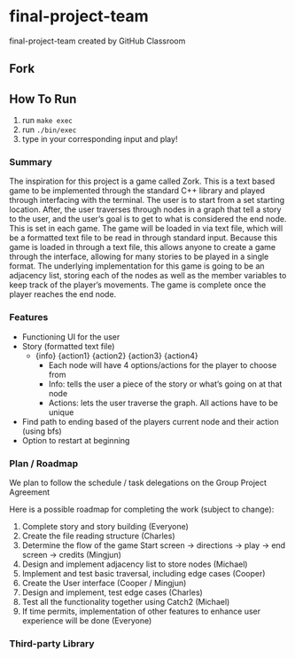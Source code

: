 # final-project-team
final-project-team created by GitHub Classroom
## Fork

## How To Run
1. run    `make exec`
2. run `./bin/exec`
3. type in your corresponding input and play!

### Summary
The inspiration for this project is a game called Zork. This is a text based game to be implemented through the standard C++ library and played through interfacing with the terminal. The user is to start from a set starting location. After, the user traverses through nodes in a graph that tell a story to the user, and the user’s goal is to get to what is considered the end node. This is set in each game. The game will be loaded in via text file, which will be a formatted text file to be read in through standard input. Because this game is loaded in through a text file, this allows anyone to create a game through the interface, allowing for many stories to be played in a single format. The underlying implementation for this game is going to be an adjacency list, storing each of the nodes as well as the member variables to keep track of the player’s movements. The game is complete once the player reaches the end node.

### Features
- Functioning UI for the user
- Story (formatted text file)
    - {info} {action1} {action2} {action3} {action4}
        - Each node will have 4 options/actions for the player to choose from  
        - Info: tells the user a piece of the story or what’s going on at that node
        - Actions: lets the user traverse the graph. All actions have to be unique
- Find path to ending based of the players current node and their action (using bfs)
- Option to restart at beginning 


### Plan / Roadmap
We plan to follow the schedule / task delegations on the Group Project Agreement

Here is a possible roadmap for completing the work (subject to change):
1. Complete story and story building (Everyone)
2. Create the file reading structure (Charles)
3. Determine the flow of the game Start screen -> directions -> play -> end screen -> credits (Mingjun)
4. Design and implement adjacency list to store nodes (Michael)
5. Implement and test basic traversal, including edge cases (Cooper)
6. Create the User interface (Cooper / Mingjun)
7. Design and implement, test edge cases (Charles)
8. Test all the functionality together using Catch2 (Michael)
9. If time permits, implementation of other features to enhance user experience will be done (Everyone)


### Third-party Library
[<map>](https://www.cplusplus.com/reference/map/map/)
[<set>](https://www.cplusplus.com/reference/set/set/)
[<vector>](https://www.cplusplus.com/reference/vector/vector/)
[<sstream>](https://www.cplusplus.com/reference/sstream/)
[<algorithm>](https://www.cplusplus.com/reference/algorithm/)
[<queue>](https://www.cplusplus.com/reference/queue/queue/)
[<iostream>](https://www.cplusplus.com/reference/iostream/)
[<fstream>](https://www.cplusplus.com/reference/fstream/)
[<cstring>](https://www.cplusplus.com/reference/cstring/)
